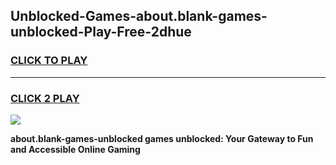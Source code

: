 
## Unblocked-Games-about.blank-games-unblocked-Play-Free-2dhue
<h3>
<a href="https://premium76.site?title=about.blank-games-unblocked&ref=17A">CLICK TO PLAY</a></h3>
<hr>

<h3>
<a href="https://premium76.site?title=about.blank-games-unblocked&ref=17A">CLICK 2 PLAY</a>
  
</h3>

<a href="https://premium76.site?title=about.blank-games-unblocked&ref=17A"><img src="https://clearcache.store/games.png"></a>


**about.blank-games-unblocked games unblocked: Your Gateway to Fun and Accessible Online Gaming**
